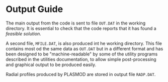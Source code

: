 
# Output Guide

The main output from the code is sent to file `OUT.DAT` in the working directory. It is essential to check that the code reports that it has found a *feasible solution*.

A second file, `MFILE.DAT`, is also produced int he working directory. This file contains most od the same data as `OUT.DAT` but in a different format and has been designed to be "machine-readable" by some of the utility programs described in the utilities documentation, to allow simple post-processing and graphical output to be produced easily.

Radial profiles produced by PLASMOD are stored in output file `RADP.DAT`.